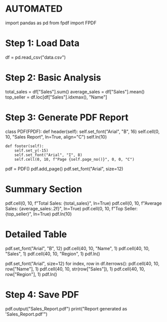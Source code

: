 # AUTOMATED
import pandas as pd
from fpdf import FPDF

# Step 1: Load Data
df = pd.read_csv("data.csv")

# Step 2: Basic Analysis
total_sales = df["Sales"].sum()
average_sales = df["Sales"].mean()
top_seller = df.loc[df["Sales"].idxmax(), "Name"]

# Step 3: Generate PDF Report
class PDF(FPDF):
    def header(self):
        self.set_font("Arial", "B", 16)
        self.cell(0, 10, "Sales Report", ln=True, align="C")
        self.ln(10)

    def footer(self):
        self.set_y(-15)
        self.set_font("Arial", "I", 8)
        self.cell(0, 10, f"Page {self.page_no()}", 0, 0, "C")

pdf = PDF()
pdf.add_page()
pdf.set_font("Arial", size=12)

# Summary Section
pdf.cell(0, 10, f"Total Sales: {total_sales}", ln=True)
pdf.cell(0, 10, f"Average Sales: {average_sales:.2f}", ln=True)
pdf.cell(0, 10, f"Top Seller: {top_seller}", ln=True)
pdf.ln(10)

# Detailed Table
pdf.set_font("Arial", "B", 12)
pdf.cell(40, 10, "Name", 1)
pdf.cell(40, 10, "Sales", 1)
pdf.cell(40, 10, "Region", 1)
pdf.ln()

pdf.set_font("Arial", size=12)
for index, row in df.iterrows():
    pdf.cell(40, 10, row["Name"], 1)
    pdf.cell(40, 10, str(row["Sales"]), 1)
    pdf.cell(40, 10, row["Region"], 1)
    pdf.ln()

# Step 4: Save PDF
pdf.output("Sales_Report.pdf")
print("Report generated as 'Sales_Report.pdf'")